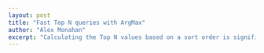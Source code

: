 ```yaml
---
layout: post
title: "Fast Top N queries with ArgMax"
author: "Alex Monahan"
excerpt: "Calculating the Top N values based on a sort order is significantly faster with the ArgMax aggregate function"
---
```

<!-- Databases that support argmax / max_by: Snowflake, Databricks, Bigquery, StarRocks Clickhouse, Postgres (extension), Vertica,  -->
